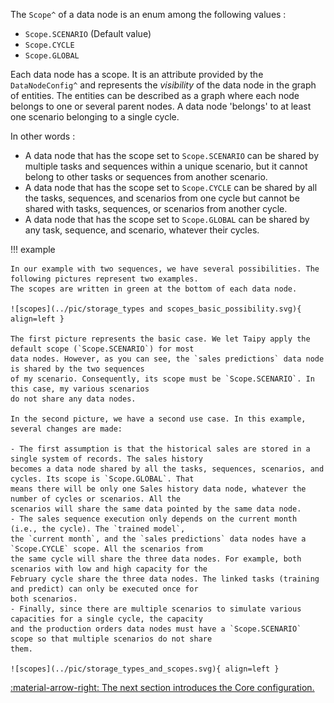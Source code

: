 The `Scope^` of a data node is an enum among the following values :

- `Scope.SCENARIO` (Default value)
- `Scope.CYCLE`
- `Scope.GLOBAL`

Each data node has a scope. It is an attribute provided by the `DataNodeConfig^` and represents the _visibility_ of
the data node in the graph of entities. The entities can be described as a graph where each node belongs to one or
several parent nodes. A data node 'belongs' to at least one scenario belonging to a single cycle.

In other words :

- A data node that has the scope set to `Scope.SCENARIO` can be shared by multiple tasks and sequences within a unique
scenario, but it cannot belong to other tasks or sequences from another scenario.
- A data node that has the scope set to `Scope.CYCLE` can be shared by all the tasks, sequences, and scenarios from one
cycle but cannot be shared with tasks, sequences, or scenarios from another cycle.
- A data node that has the scope set to `Scope.GLOBAL` can be shared by any task, sequence, and scenario, whatever their
cycles.

!!! example

    In our example with two sequences, we have several possibilities. The following pictures represent two examples.
    The scopes are written in green at the bottom of each data node.

    ![scopes](../pic/storage_types and scopes_basic_possibility.svg){ align=left }

    The first picture represents the basic case. We let Taipy apply the default scope (`Scope.SCENARIO`) for most
    data nodes. However, as you can see, the `sales predictions` data node is shared by the two sequences
    of my scenario. Consequently, its scope must be `Scope.SCENARIO`. In this case, my various scenarios
    do not share any data nodes.

    In the second picture, we have a second use case. In this example, several changes are made:

    - The first assumption is that the historical sales are stored in a single system of records. The sales history
    becomes a data node shared by all the tasks, sequences, scenarios, and cycles. Its scope is `Scope.GLOBAL`. That
    means there will be only one Sales history data node, whatever the number of cycles or scenarios. All the
    scenarios will share the same data pointed by the same data node.
    - The sales sequence execution only depends on the current month (i.e., the cycle). The `trained model`,
    the `current month`, and the `sales predictions` data nodes have a `Scope.CYCLE` scope. All the scenarios from
    the same cycle will share the three data nodes. For example, both scenarios with low and high capacity for the
    February cycle share the three data nodes. The linked tasks (training and predict) can only be executed once for
    both scenarios.
    - Finally, since there are multiple scenarios to simulate various capacities for a single cycle, the capacity
    and the production orders data nodes must have a `Scope.SCENARIO` scope so that multiple scenarios do not share
    them.

    ![scopes](../pic/storage_types_and_scopes.svg){ align=left }

[:material-arrow-right: The next section introduces the Core configuration.](../config/index.md)

